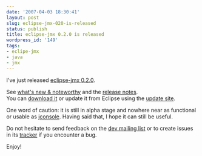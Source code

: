 ```yaml
---
date: '2007-04-03 18:30:41'
layout: post
slug: eclipse-jmx-020-is-released
status: publish
title: eclipse-jmx 0.2.0 is released
wordpress_id: '149'
tags:
- eclipe-jmx
- java
- jmx
---
```


I've just released [eclipse-jmx 0.2.0][e-jmx].

See [what's new & noteworthy][nw] and the [release notes][rn].  
You can [download it][zip] or update it from Eclipse using the [update site][update-site]. 

One word of caution: it is still in alpha stage and nowhere near as functional or usable as [jconsole][jconsole].
Having said that, I hope it can still be useful.

Do not hesitate to send feedback on the [dev mailing list][dev-ml] or to create issues in its [tracker][tracker] if you encounter a bug.

Enjoy! 

[e-jmx]: http://code.google.com/p/eclipse-jmx/ 
[rn]: http://code.google.com/p/eclipse-jmx/wiki/ReleaseNotes_0_2_0 
[nw]: http://code.google.com/p/eclipse-jmx/wiki/NewAndNoteworthy_0_2_0 
[zip]: http://eclipse-jmx.googlecode.com/files/eclipse-jmx_0.2.0.zip 
[update-site]: http://eclipse-jmx.googlecode.com/svn/trunk/net.jmesnil.jmx.update/
[jconsole]: http://java.sun.com/j2se/1.5.0/docs/guide/management/jconsole.html
[dev-ml]: http://groups.google.com/group/eclipse-jmx-dev
[tracker]: http://code.google.com/p/eclipse-jmx/issues/list
